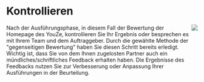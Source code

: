 <!--include-start-->
# Kontrollieren
<img style="float: right;" src="https://thomasbeckmann.github.io/moodle-kurse/BG-Q1/Lernsituation01/pics/SolSysLogo.png">Nach der Ausführungsphase, in diesem Fall der Bewertung der Homepage des YouZe, kontrollieren Sie Ihr Ergebnis oder besprechen es mit Ihrem Team und dem Auftraggeber.
Durch die gewählte Methode der "gegenseitigen Bewertung" haben Sie diesen Schritt bereits erledigt. Wichtig ist, dass Sie von dem Ihnen zugelosten Partner auch ein mündliches/schriftliches Feedback erhalten haben. 
Die Ergebnisse des Feedbacks nutzen Sie zur Verbesserung oder Anpassung Ihrer Ausführungen in der Beurteilung.
<!--include-end-->
